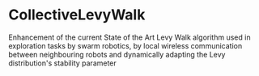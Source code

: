 # CollectiveLevyWalk
Enhancement of the current State of the Art Levy Walk algorithm used in exploration tasks by swarm robotics, by local wireless communication between neighbouring robots and dynamically adapting the Levy distribution's stability parameter
